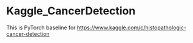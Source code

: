 # Kaggle_CancerDetection
This is PyTorch baseline for https://www.kaggle.com/c/histopathologic-cancer-detection
